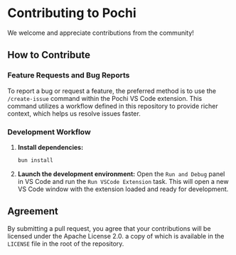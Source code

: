 # Contributing to Pochi

We welcome and appreciate contributions from the community!

## How to Contribute

### Feature Requests and Bug Reports

To report a bug or request a feature, the preferred method is to use the `/create-issue` command within the Pochi VS Code extension. This command utilizes a workflow defined in this repository to provide richer context, which helps us resolve issues faster.

### Development Workflow

1.  **Install dependencies:**
    ```bash
    bun install
    ```
2.  **Launch the development environment:**
    Open the `Run and Debug` panel in VS Code and run the `Run VSCode Extension` task. This will open a new VS Code window with the extension loaded and ready for development.

## Agreement

By submitting a pull request, you agree that your contributions will be licensed under the Apache License 2.0. a copy of which is available in the `LICENSE` file in the root of the repository.

